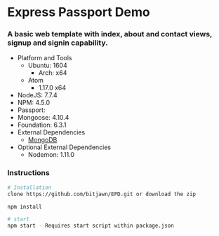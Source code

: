 # Express Passport Demo
<h3>A basic web template with index, about and contact views, signup and signin capability.</h3>

<ul>
	<li>Platform and Tools
		<ul>
			<li>Ubuntu: 1604
				<ul>
					<li>Arch: x64</li>
				</ul>
			</li>
			<li>Atom
				<ul>
					<li>1.17.0 x64</li>
				</ul>
			</li>
		</ul>
	</li>
	<li>NodeJS: 7.7.4</li>
	<li>NPM: 4.5.0</li>
	<li>Passport: </li>
	<li>Mongoose: 4.10.4</li>
	<li>Foundation: 6.3.1</li>
	<li>External Dependencies
		<ul>
			<li><a href="https://docs.mongodb.com/">MongoDB</a></li>
		</ul>
	</li>
	<li>Optional External Dependencies
		<ul>
			<li>Nodemon: 1.11.0</li>
		</ul>
	</li>
</ul>

<h3>Instructions</h3>

```bash
# Installation
clone https://github.com/bitjawn/EPD.git or download the zip

npm install

# start
npm start - Requires start script within package.json
```
